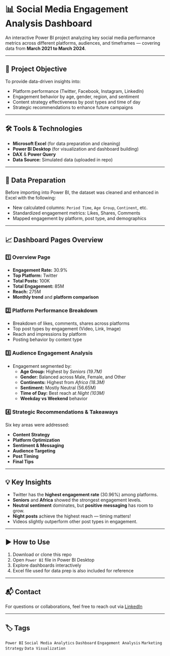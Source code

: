 # 📊 Social Media Engagement Analysis Dashboard

An interactive Power BI project analyzing key social media performance metrics across different platforms, audiences, and timeframes — covering data from **March 2021 to March 2024**.

---

## 📌 Project Objective

To provide data-driven insights into:
- Platform performance (Twitter, Facebook, Instagram, LinkedIn)
- Engagement behavior by age, gender, region, and sentiment
- Content strategy effectiveness by post types and time of day
- Strategic recommendations to enhance future campaigns

---

## 🛠 Tools & Technologies

- **Microsoft Excel** (for data preparation and cleaning)
- **Power BI Desktop** (for visualization and dashboard building)
- **DAX** & **Power Query**
- **Data Source:** Simulated data (uploaded in repo)

---

## 🔧 Data Preparation

Before importing into Power BI, the dataset was cleaned and enhanced in Excel with the following:
- New calculated columns: `Period Time`, `Age Group`, `Continent`, etc.
- Standardized engagement metrics: Likes, Shares, Comments
- Mapped engagement by platform, post type, and demographics

---

## 📈 Dashboard Pages Overview

### 1️⃣ Overview Page
- **Engagement Rate:** 30.9%
- **Top Platform:** Twitter
- **Total Posts:** 100K
- **Total Engagement:** 85M
- **Reach:** 275M
- **Monthly trend** and **platform comparison**

### 2️⃣ Platform Performance Breakdown
- Breakdown of likes, comments, shares across platforms
- Top post types by engagement (Video, Link, Image)
- Reach and impressions by platform
- Posting behavior by content type

### 3️⃣ Audience Engagement Analysis
- Engagement segmented by:
  - **Age Group:** Highest by *Seniors (19.7M)*
  - **Gender:** Balanced across Male, Female, and Other
  - **Continents:** Highest from *Africa (18.3M)*
  - **Sentiment:** Mostly Neutral (56.65M)
  - **Time of Day:** Best reach at *Night (103M)*
  - **Weekday vs Weekend** behavior

### 4️⃣ Strategic Recommendations & Takeaways
Six key areas were addressed:
- **Content Strategy**
- **Platform Optimization**
- **Sentiment & Messaging**
- **Audience Targeting**
- **Post Timing**
- **Final Tips**

---

## 💡 Key Insights

- Twitter has the **highest engagement rate** (30.96%) among platforms.
- **Seniors** and **Africa** showed the strongest engagement levels.
- **Neutral sentiment** dominates, but **positive messaging** has room to grow.
- **Night posts** achieve the highest reach — timing matters!
- Videos slightly outperform other post types in engagement.

---


## ▶️ How to Use

1. Download or clone this repo
2. Open `Power BI` file in Power BI Desktop
3. Explore dashboards interactively
4. Excel file used for data prep is also included for reference

---

## 📬 Contact

For questions or collaborations, feel free to reach out via [LinkedIn](https://www.linkedin.com/in/mostafa-hafez-115b11241)

---

## 🏷 Tags

`Power BI` `Social Media Analytics` `Dashboard` `Engagement Analysis` `Marketing Strategy` `Data Visualization`

